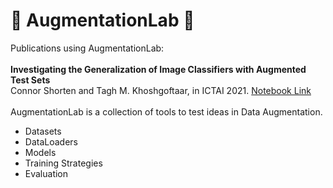 # 🧫 AugmentationLab 🧫
Publications using AugmentationLab: <br /><br />
<b>Investigating the Generalization of Image Classifiers with Augmented Test Sets</b><br />
Connor Shorten and Tagh M. Khoshgoftaar, in ICTAI 2021.
<a href = "https://github.com/CShorten/AugmentationZoo/blob/main/Notebooks/Investigating_Generalization.ipynb">Notebook Link</a>
<br /><br />
AugmentationLab is a collection of tools to test ideas in Data Augmentation.<br />
<ul>
  <li> Datasets </li>
  <li> DataLoaders </li>
  <li> Models </li>
  <li> Training Strategies </li>
  <li> Evaluation </li>
</ul>
